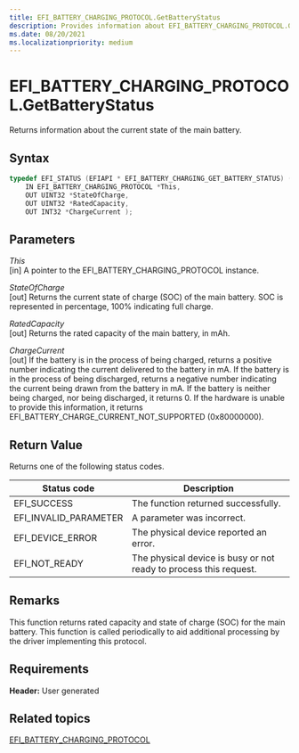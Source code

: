 ```yaml
---
title: EFI_BATTERY_CHARGING_PROTOCOL.GetBatteryStatus
description: Provides information about EFI_BATTERY_CHARGING_PROTOCOL.GetBatteryStatus.
ms.date: 08/20/2021
ms.localizationpriority: medium
---
```


# EFI_BATTERY_CHARGING_PROTOCOL.GetBatteryStatus

Returns information about the current state of the main battery.

## Syntax

```cpp
typedef EFI_STATUS (EFIAPI * EFI_BATTERY_CHARGING_GET_BATTERY_STATUS) (
    IN EFI_BATTERY_CHARGING_PROTOCOL *This,
    OUT UINT32 *StateOfCharge,
    OUT UINT32 *RatedCapacity,
    OUT INT32 *ChargeCurrent );
```

## Parameters

*This*  
[in] A pointer to the EFI_BATTERY_CHARGING_PROTOCOL instance.

*StateOfCharge*  
[out] Returns the current state of charge (SOC) of the main battery. SOC is represented in percentage, 100% indicating full charge.

*RatedCapacity*  
[out] Returns the rated capacity of the main battery, in mAh.

*ChargeCurrent*  
[out] If the battery is in the process of being charged, returns a positive number indicating the current delivered to the battery in mA. If the battery is in the process of being discharged, returns a negative number indicating the current being drawn from the battery in mA. If the battery is neither being charged, nor being discharged, it returns 0. If the hardware is unable to provide this information, it returns EFI_BATTERY_CHARGE_CURRENT_NOT_SUPPORTED (0x80000000).

## Return Value

Returns one of the following status codes.

| Status code | Description |
|--|--|
| EFI_SUCCESS | The function returned successfully. |
| EFI_INVALID_PARAMETER | A parameter was incorrect. |
| EFI_DEVICE_ERROR | The physical device reported an error. |
| EFI_NOT_READY | The physical device is busy or not ready to process this request. |

## Remarks

This function returns rated capacity and state of charge (SOC) for the main battery. This function is called periodically to aid additional processing by the driver implementing this protocol.

## Requirements

**Header:** User generated

## Related topics

[EFI_BATTERY_CHARGING_PROTOCOL](efi-battery-charging-protocol.md)  
